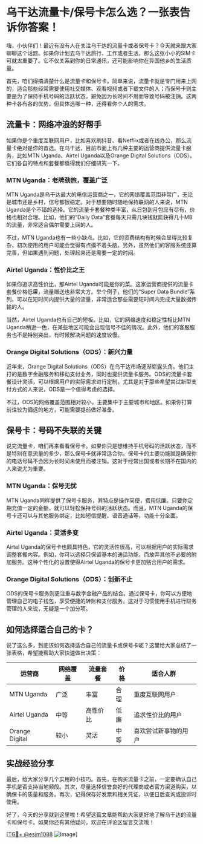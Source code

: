 # 乌干达流量卡/保号卡怎么选？一张表告诉你答案！

嗨，小伙伴们！最近有没有人在关注乌干达的流量卡或者保号卡？今天就来跟大家聊聊这个话题。如果你计划去乌干达旅行、工作或者生活，那么这张小小的SIM卡可就太重要了。它不仅关系到你的日常通讯，还可能影响你在异国他乡的生活质量。

首先，咱们得搞清楚什么是流量卡和保号卡。简单来说，流量卡就是专门用来上网的，适合那些经常需要使用社交媒体、观看视频或者下载文件的人；而保号卡则主要是为了保持手机号码的活跃状态，避免因为长时间不用而导致号码被注销。这两种卡各有各的优势，但具体选哪一种，还得看你个人的需求。

## 流量卡：网络冲浪的好帮手

如果你是个重度互联网用户，比如喜欢刷抖音、看Netflix或者在线办公，那么流量卡绝对是你的首选。在乌干达，目前市面上有几种主要的运营商提供流量卡服务，比如MTN Uganda、Airtel Uganda以及Orange Digital Solutions（ODS）。它们各自的特点和套餐都值得我们仔细研究一下。

### MTN Uganda：老牌劲旅，覆盖广泛

MTN Uganda是乌干达最大的电信运营商之一，它的网络覆盖范围非常广，无论是城市还是乡村，信号都很稳定。对于想要随时随地保持联网的人来说，MTN Uganda是个不错的选择。它的流量卡套餐种类丰富，从日包到月包应有尽有，价格也相对合理。比如，他们的“Daily Data”套餐每天只需几块钱就能获得几十MB的流量，非常适合偶尔需要上网的人。

不过，MTN Uganda也有一些小缺点。比如，它的资费结构有时候会显得比较复杂，初次使用的用户可能会觉得有点摸不着头脑。另外，虽然他们的客服系统还算完善，但如果遇到问题，处理起来还是需要一定的时间。

### Airtel Uganda：性价比之王

如果你追求高性价比，那Airtel Uganda可能是你的菜。这家运营商提供的流量卡套餐价格低廉，流量赠送也非常大方。举个例子，他们的“Super Data Bundle”系列，可以在短时间内提供大量的流量，非常适合那些需要短时间内完成大量数据传输的人。

当然，Airtel Uganda也有自己的短板。比如，它的网络速度和稳定性相比MTN Uganda稍逊一色，在某些地区可能会出现信号不佳的情况。此外，他们的客服服务也不是特别突出，有时候解决问题的速度较慢。

### Orange Digital Solutions（ODS）：新兴力量

近年来，Orange Digital Solutions（ODS）在乌干达市场逐渐崭露头角。他们主打的是数字金融服务和移动支付业务，同时也提供流量卡服务。ODS的流量卡套餐设计灵活，可以根据用户的实际需求进行定制。尤其是对于那些希望尝试新型支付方式的人来说，ODS是一个值得考虑的选择。

不过，ODS的网络覆盖范围相对较小，主要集中于主要城市和地区。如果你打算前往较为偏远的地方，可能需要提前做好准备。

## 保号卡：号码不失联的关键

说完流量卡，咱们再来看看保号卡。如果你只是想维持手机号码的活跃状态，而不是特别在意流量的多少，那么保号卡就非常适合你。保号卡的主要功能就是确保你的电话号码不会因为长时间未使用而被注销。这对于经常出国或者长期不在国内的人来说尤为重要。

### MTN Uganda：保号无忧

MTN Uganda同样提供了保号卡服务，其特点是操作简便，费用低廉。只要你定期充值一定的金额，就可以轻松保持号码的活跃状态。而且，MTN Uganda的保号卡还可以与其他服务绑定，比如短信提醒、语音通话等，功能十分全面。

### Airtel Uganda：灵活多变

Airtel Uganda的保号卡也颇具特色，它的灵活性很高，可以根据用户的实际需求调整套餐内容。例如，你可以选择只保留基本的通话功能，而放弃其他不必要的附加服务。这种个性化的设置使得Airtel Uganda的保号卡更加贴合用户的需求。

### Orange Digital Solutions（ODS）：创新不止

ODS的保号卡服务则更注重与数字金融产品的结合。通过保号卡，你可以方便地管理自己的电子钱包，享受便捷的转账和支付服务。这对于习惯使用手机进行财务管理的人来说，无疑是一个加分项。

## 如何选择适合自己的卡？

说了这么多，到底该如何选择适合自己的流量卡或保号卡呢？这里给大家总结了一张表格，希望能帮助大家快速做出决策：

| **运营商**         | **网络覆盖** | **流量套餐** | **价格**   | **适合人群**                       |
|--------------------|-------------|--------------|------------|------------------------------------|
| MTN Uganda        | 广泛        | 丰富          | 合理       | 重度互联网用户                     |
| Airtel Uganda     | 中等        | 高性价比      | 低廉       | 追求性价比的用户                   |
| Orange Digital    | 较小        | 灵活          | 中等       | 喜欢尝试新事物的用户               |

## 实战经验分享

最后，给大家分享几个实用的小技巧。首先，在购买流量卡之前，一定要确认自己手机是否支持当地频段。其次，尽量选择信誉良好的代理商或者官方渠道购买，以确保卡的质量和服务。再次，记得保存好发票和相关凭证，以便日后查询或投诉时使用。

好了，今天的分享就到这里啦！希望这篇文章能帮助大家更好地了解乌干达的流量卡和保号卡。如果你还有其他疑问，欢迎在评论区留言交流哦！

[[TG💪+ @esim1088](https://t.me/s/esim1088) ![Image](https://i.postimg.cc/4NQfJmqS/Snipaste-2025-05-13-00-14-12.png)]